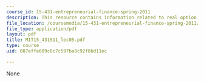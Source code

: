 ```yaml
---
course_id: 15-431-entrepreneurial-finance-spring-2011
description: This resource contains information related to real option valuation.
file_location: /coursemedia/15-431-entrepreneurial-finance-spring-2011/087effe609c8c7c597ba8c92f86d11ec_MIT15_431S11_lec05.pdf
file_type: application/pdf
layout: pdf
title: MIT15_431S11_lec05.pdf
type: course
uid: 087effe609c8c7c597ba8c92f86d11ec

---
```

None